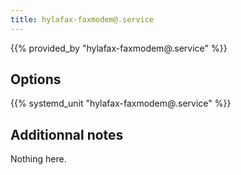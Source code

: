 ```yaml
---
title: hylafax-faxmodem@.service
---
```


{{% provided_by "hylafax-faxmodem@.service" %}}

## Options

{{% systemd_unit "hylafax-faxmodem@.service" %}}

## Additionnal notes

Nothing here.